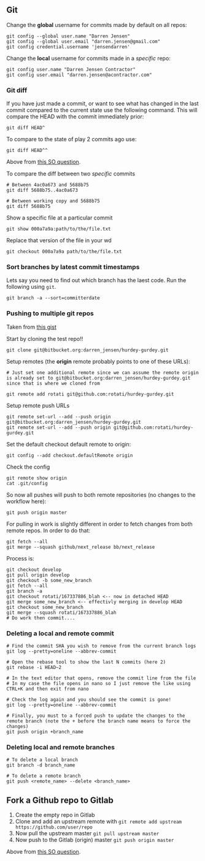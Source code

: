 ## Git

Change the **global** username for commits made by default on all repos:

```
git config --global user.name "Darren Jensen"
git config --global user.email "darren.jensen@gmail.com"
git config credential.username 'jensendarren'
```

Change the **local** username for commits made in a _specific_ repo:

```
git config user.name "Darren Jensen Contractor"
git config user.email "darren.jensen@acontractor.com"
```
### Git diff

If you have just made a commit, or want to see what has changed in the last commit compared to the current state use the following command. This will compare the HEAD with the commit immediately prior:

```
git diff HEAD^
```

To compare to the state of play 2 commits ago use:

```
git diff HEAD^^
```

Above from [this SO question](https://stackoverflow.com/questions/17244471/see-diff-between-current-state-and-last-commit/17244494).

To compare the diff between two *specific* commits

```
# Between 4ac0a673 and 5688b75
git diff 5688b75..4ac0a673

# Between working copy and 5688b75
git diff 5688b75
```

Show a specific file at a particular commit

```
git show 000a7a9a:path/to/the/file.txt
```

Replace that version of the file in your wd

```
git checkout 000a7a9a path/to/the/file.txt
```

### Sort branches by latest commit timestamps

Lets say you need to find out which branch has the laest code. Run the following using `git`.

```
git branch -a --sort=committerdate
```

### Pushing to multiple git repos

Taken from [this gist](https://gist.github.com/rvl/c3f156e117e22a25f242)

Start by cloning the test repo!!

`git clone git@bitbucket.org:darren_jensen/hurdey-gurdey.git`

Setup remotes (the **origin** remote probably points to one of these URLs):

```
# Just set one additional remote since we can assume the remote origin is already set to git@bitbucket.org:darren_jensen/hurdey-gurdey.git since that is where we cloned from

git remote add rotati git@github.com:rotati/hurdey-gurdey.git
```

Setup remote push URLs

```
git remote set-url --add --push origin git@bitbucket.org:darren_jensen/hurdey-gurdey.git
git remote set-url --add --push origin git@github.com:rotati/hurdey-gurdey.git
```

Set the default checkout default remote to origin:

```
git config --add checkout.defaultRemote origin
```

Check the config

```
git remote show origin
cat .git/config
```

So now all pushes will push to both remote repositories (no changes to the workflow here):

```
git push origin master
```

For pulling in work is slightly different in order to fetch changes from both remote repos. In order to do that:

```
git fetch --all
git merge --squash github/next_release bb/next_release
```

Process is:

```
git checkout develop
git pull origin develop
git checkout -b some_new_branch
git fetch --all
git branch -a
git checkout rotati/167337886_blah <-- now in detached HEAD
git merge some_new_branch <-- effectivly merging in develop HEAD
git checkout some_new_branch
git merge --squash rotati/167337886_blah
# Do work then commit....
```

### Deleting a local and remote commit

```
# Find the commit SHA you wish to remove from the current branch logs
git log --pretty=oneline --abbrev-commit

# Open the rebase tool to show the last N commits (here 2)
git rebase -i HEAD~2

# In the text editor that opens, remove the commit line from the file
# In my case the file opens in nano so I just remove the like using CTRL+K and then exit from nano

# Check the log again and you should see the commit is gone!
git log --pretty=oneline --abbrev-commit

# Finally, you must to a forced push to update the changes to the remote branch (note the + before the branch name means to force the changes)
git push origin +branch_name
```

### Deleting local and remote branches

```
# To delete a local branch
git branch -d branch_name

# To delete a remote branch
git push <remote_name> --delete <branch_name>
```

## Fork a Github repo to Gitlab

1. Create the empty repo in Gitlab
1. Clone and add an upstream remote with `git remote add upstream https://github.com/user/repo`
1. Now pull the upstream master `git pull upstream master`
1. Now push to the Gitlab (origin) master `git push origin master`

Above from [this SO question](https://stackoverflow.com/questions/50973048/forking-git-repository-from-github-to-gitlab).